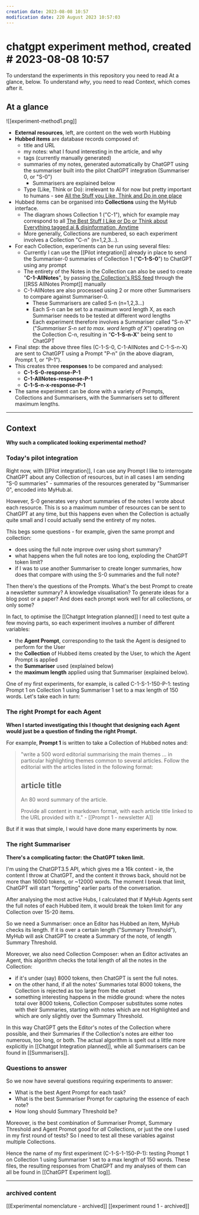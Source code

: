 ```yaml
---
creation date: 2023-08-08 10:57
modification date: 220 August 2023 10:57:03
---
```

# chatgpt experiment method, created # 2023-08-08 10:57

To understand the experiments in this repository you need to read At a glance, below. To understand *why*, you need to read Context, which comes after it.
## At a glance

![[experiment-method1.png]]

* **External resources**, left, are content on the web worth Hubbing
* **Hubbed items** are database records composed of: 
	* title and URL 
	* my notes: what I found interesting in the article, and why
	* tags (currently manually generated)
	* summaries of my notes, generated automatically by ChatGPT using the summariser built into the pilot ChatGPT integration (Summariser 0, or "S-0")
		* Summarisers are explained below
	* Type (Like, Think or Do): irrelevant to AI for now but pretty important to humans - see [All the Stuff you Like, Think and Do in one place ](https://myhub.ai/items/faq-what-is-myhubai-what-is-a-hub-and-whos-it-for)
* Hubbed items can be organised into **Collections** using the MyHub interface. 
	* The diagram shows Collection 1 ("C-1"), which for example may correspond to all [The Best Stuff I Like or Do or Think about Everything tagged ai & disinformation,  Anytime]( https://myhub.ai/@mathewlowry/?tags=disinformation&types=like&types=do&types=think&timeframe=anytime&quality=best&tags=ai)
	* More generally, Collections are numbered, so each experiment involves a Collection "C-n" (n=1,2,3...). 
* For each Collection, experiments can be run using several files:
	* Currently I can use the [[Pilot integration]] already in place to send the Summariser-0 summaries of Collection 1 ("**C-1-S-0**") to ChatGPT using any prompt 
	* The entirety of the Notes in the Collection can also be used to create "**C-1-AllNotes**", by passing [the Collection's RSS feed](https://myhub.ai/items/faq-are-there-rss-feeds) through the [[RSS AllNotes Prompt]] manually
	* C-1-AllNotes are also processed using 2 or more other Summarisers to compare against Summariser-0. 
		* These Summarisers are called S-n (n=1,2,3...)
		* Each S-n can be set to a maximum word length X, as each Summariser needs to be tested at different word lengths
		* Each experiment therefore involves a Summariser called "S-n-X" ("*Summariser S-n set to max. word length of X*") operating on the Collection C-n, resulting in "**C-1-S-n-X**" being sent to ChatGPT
* Final step: the above three files (C-1-S-0, C-1-AllNotes and C-1-S-n-X) are sent to ChatGPT using a Prompt "P-n" (in the above diagram, Prompt 1, or "P-1").
* This creates three **responses** to be compared and analysed:
	* **C-1-S-0-response-P-1**
	* **C-1-AllNotes-response-P-1**
	* **C-1-S-n-x-response-P-1**
* The same experiment can be done with a variety of Prompts, Collections and Summarisers, with the Summarisers set to different maximum lengths.

---
## Context

**Why such a complicated looking experimental method?**

### Today's pilot integration

Right now, with [[Pilot integration]], I can use any Prompt I like to interrogate ChatGPT about any Collection of resources, but in all cases I am sending "S-0 summaries" - summaries of the resources generated by "Summariser 0", encoded into MyHub.ai. 

However, S-0 generates very short summaries of the notes I wrote about each resource. This is so a maximum number of resources can be sent to ChatGPT at any time, but this happens even when the Collection is actually quite small and  I could actually send the entirety of my notes.

This begs some questions - for example, given the same prompt and collection:

* does using the full note improve over using short summary?
* what happens when the full notes are too long, exploding the ChatGPT token limit?
* if I was to use another Summariser to create longer summaries, how does that compare with using the S-0 summaries and the full note?

Then there's the questions of the Prompts. What's the best Prompt to create a newsletter summary? A knowledge visualisation? To generate ideas for a blog post or a paper? And does each prompt work well for all collections, or only some?

In fact, to optimise the [[Chatgpt Integration planned]] I need to test quite a few moving parts, so each experiment involves a number of different variables:

- the **Agent Prompt**, corresponding to the task the Agent is designed to perform for the User
- the **Collection** of Hubbed items created by the User, to which the Agent Prompt is applied 
- the **Summariser** used (explained below)
- the **maximum length** applied using that Summariser (explained below).

One of my first experiments, for example, is called C-1-S-1-150-P-1: testing Prompt 1 on Collection 1 using Summariser 1 set to a max length of 150 words. Let's take each in turn:
### The right Prompt for each Agent

**When I started investigating this I thought that designing each Agent would just be a question of finding the right Prompt.**

For example, **Prompt 1** is written to take a Collection of Hubbed notes and:

> "write a 500 word editorial summarising the main themes ... in particular highlighting themes common to several articles. Follow the editorial with the articles listed in the following format: 
> ## article title 
> An 80 word summary of the article. 
> 
> Provide all content in markdown format, with each article title linked to the URL provided with it." - [[Prompt 1 - newsletter A]]

But if it was that simple, I would have done many experiments by now.

### The right Summariser
**There's a complicating factor: the ChatGPT token limit.**

I'm using the ChatGPT3.5 API, which gives me a 16k context - ie, the content I throw at ChatGPT, and the content it throws back, should not be more than 16000 tokens, or ~12000 words. The moment I break that limit, ChatGPT will start "forgetting" earlier parts of the conversation.

After analysing the most active Hubs, I calculated that if MyHub Agents sent the full notes of each Hubbed item, it would break the token limit for any Collection over 15-20 items.

So we need a Summariser: once an Editor has Hubbed an item, MyHub checks its length. If it is over a certain length ("Summary Threshold"), MyHub will ask ChatGPT to create a Summary of the note, of length Summary Threshold.

Moreover, we also need Collection Composer: when an Editor activates an Agent, this algorithm checks the total length of all the notes in the Collection:

- if it's under (say) 8000 tokens, then ChatGPT is sent the full notes.
- on the other hand, if all the notes' Summaries total 8000 tokens, the Collection is rejected as too large from the outset
- something interesting happens in the middle ground: where the notes total over 8000 tokens, Collection Composer substitutes some notes with their Summaries, starting with notes which are not Highlighted and which are only slightly over the Summary Threshold.

In this way ChatGPT gets the Editor's notes of the Collection where possible, and their Summaries if the Collection's notes are either too numerous, too long, or both. The actual algorithm is spelt out a little more explicitly in [[Chatgpt Integration planned]], while all Summarisers can be found in [[Summarisers]].

### Questions to answer

So we now have several questions requiring experiments to answer:

- What is the best Agent Prompt for each task?
- What is the best Summariser Prompt for capturing the essence of each note?
- How long should Summary Threshold be?

Moreover, is the best combination of Summariser Prompt, Summary Threshold and Agent Promot good for *all* Collections, or just the one I used in my first round of tests? So I need to test all these variables against multiple Collections.

Hence the name of my first experiment (C-1-S-1-150-P-1): testing Prompt 1 on Collection 1 using Summariser 1 set to a max length of 150 words. These files, the resulting responses from ChatGPT and my analyses of them can all be found in [[ChatGPT Experiment log]].

--- 
### archived content
[[Experimental nomenclature - archived]]
[[experiment round 1 - archived]]